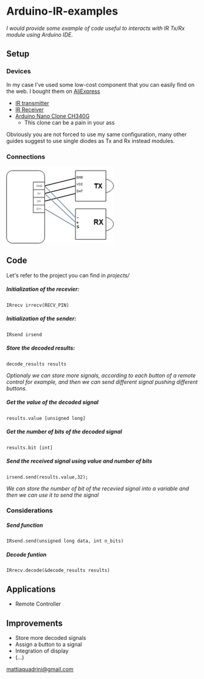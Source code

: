 # Arduino-IR-examples

_I would provide some example of code useful to interacts with IR Tx/Rx module using Arduino IDE._


## Setup

### Devices
In my case I've used some low-cost component that you can easily find on the web. I bought them on [AliExpress](https://best.aliexpress.com)

 - [IR transmitter](https://www.aliexpress.com/item/Free-Shipping-electronic-building-blocks-infrared-transmitter-module-IR-Transmitter-for-arduino/1972261135.html?spm=2114.search0104.3.8.912f5ac1FZRiFU&ws_ab_test=searchweb0_0,searchweb201602_3_10152_10151_10065_10344_10068_10342_10325_10343_10546_10340_10548_10341_10696_10084_10083_10618_10304_10307_5711211_10313_10059_10184_10534_100031_10103_10624_10623_443_10622_10621_10620_10811,searchweb201603_1,ppcSwitch_5&algo_expid=8f9b5a27-1a42-4be6-a34b-22f3c90e50c1-1&algo_pvid=8f9b5a27-1a42-4be6-a34b-22f3c90e50c1&transAbTest=ae803_5&priceBeautifyAB=0)  
  - [IR Receiver](https://www.aliexpress.com/item/3pin-KY-022-TL1838-VS1838B-1838-Universal-IR-Infrared-Sensor-Receiver-Module-for-Arduino-Diy-Starter/32776965303.html?spm=2114.10010108.1000023.13.5e5f568drk0WGU)
  - [Arduino Nano Clone CH340G](https://www.aliexpress.com/item/Freeshipping-1pcs-lot-Nano-3-0-controller-compatible-for-arduino-nano-CH340-USB-driver-NO-CABLE/32804787481.html?spm=2114.search0104.3.8.1ac82b20lJuM33&ws_ab_test=searchweb0_0,searchweb201602_3_10152_10151_10065_10344_10068_10342_10325_10343_10546_10340_10548_10341_10696_10084_10083_10618_10304_10307_5711215_10313_10059_10184_10534_100031_10103_10624_10623_443_10622_10621_10620_10811-10620,searchweb201603_1,ppcSwitch_5&algo_expid=81f49d39-7c1a-4acc-b954-d63d0d0fd424-0&algo_pvid=81f49d39-7c1a-4acc-b954-d63d0d0fd424&transAbTest=ae803_5&priceBeautifyAB=0)  
	- This clone can be a pain in your ass
	
Obviously you are not forced to use my same configuration, many other guides suggest to use single diodes as Tx and Rx instead modules.



### Connections
![Arduino-IR Connections](/media/scheme.jpg)  



## Code

Let's refer to the project you can find in _projects/_ 

##### Initialization of the recevier:  
`IRrecv irrecv(RECV_PIN)`  

##### Initialization of the sender:  
`IRsend irsend`  

##### Store the decoded results:  
`decode_results results`  

_Optionaly we can store more signals, according to each button of a remote control for example, and then we can send different signal pushing different buttons._

##### Get the value of the decoded signal
`results.value [unsigned long]`  

##### Get the number of bits of the decoded signal
`results.bit [int]`  

##### Send the received signal using value and number of bits
`irsend.send(results.value,32);`

_We can store the number of bit of the recevied signal into a variable and then we can use it to send the signal_

### Considerations
##### Send function
`IRsend.send(unsigned long data, int n_bits)`

##### Decode funtion
`IRrecv.decode(&decode_results results)`

## Applications

 - Remote Controller

## Improvements

 - Store more decoded signals
 - Assign a button to a signal
 - Integration of display
 - (...)

[mattiaquadrini@gmail.com](mailto:mattiaquadrini@gmail.com)
